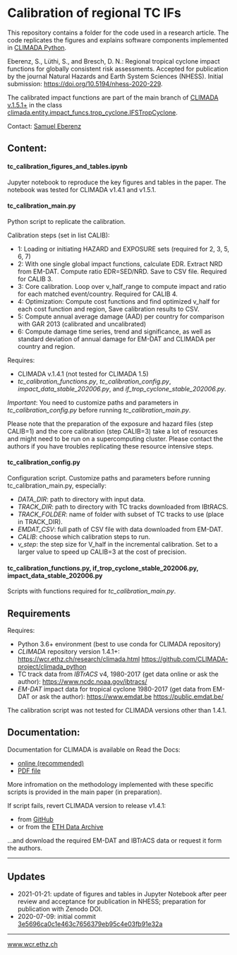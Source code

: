 # Calibration of regional TC IFs

This repository contains a folder for the code used in a research article. The code replicates the figures and explains software components implemented in [CLIMADA Python](https://github.com/CLIMADA-project/climada_python).

Eberenz, S., Lüthi, S., and Bresch, D. N.: Regional tropical cyclone impact functions for globally consistent risk assessments. Accepted for publication by the journal Natural Hazards and Earth System Sciences (NHESS). Initial submission: https://doi.org/10.5194/nhess-2020-229.       

The calibrated impact functions are part of the main branch of [CLIMADA v.1.5.1+](https://github.com/CLIMADA-project/climada_python/releases) 
in the class [climada.entity.impact_funcs.trop_cyclone.IFSTropCyclone](https://github.com/CLIMADA-project/climada_python/blob/main/climada/entity/impact_funcs/trop_cyclone.py).

Contact: [Samuel Eberenz](mailto:samuel.eberenz@usys.ethz.ch)

## Content:

#### tc_calibration_figures_and_tables.ipynb
Jupyter notebook to reproduce the key figures and tables in the paper.
The notebook was tested for CLIMADA v1.4.1 and v1.5.1.

#### tc_calibration_main.py
Python script to replicate the calibration.

Calibration steps (set in list CALIB):
* 1:  Loading or initiating HAZARD and EXPOSURE sets (required for 2, 3, 5, 6, 7)
* 2:  With one single global impact functions, calculate EDR. Extract NRD from EM-DAT.
        Compute ratio EDR=SED/NRD. Save to CSV file. Required for CALIB 3.
* 3:  Core calibration. Loop over v_half_range to compute impact and ratio for each matched event/country. Required for CALIB 4.
* 4:  Optimization: Compute cost functions and find optimized v_half for each cost function and region,
        Save calibration results to CSV.
* 5:  Compute annual average damage (AAD) per country for comparison with GAR 2013 (calibrated and uncalibrated)
* 6:  Compute damage time series, trend and significance, as well as standard deviation of annual damage for EM-DAT and CLIMADA per country and region.

Requires:
* CLIMADA v.1.4.1 (not tested for CLIMADA 1.5)
* *tc_calibration_functions.py*, *tc_calibration_config.py*, *impact_data_stable_202006.py*, and *if_trop_cyclone_stable_202006.py*.

_Important_: You need to customize paths and parameters in *tc_calibration_config.py* before running *tc_calibration_main.py*.

Please note that the preparation of the exposure and hazard files (step CALIB=1)
and the core calibration (step CALIB=3) take a lot of resources and might need to
be run on a supercomputing cluster. Please contact the authors if you have troubles
replicating these resource intensive steps.

#### tc_calibration_config.py
Configuration script.
Customize paths and parameters before running tc_calibration_main.py,
especially:
* *DATA_DIR*: path to directory with input data.
* *TRACK_DIR*: path to directory with TC tracks downloaded from IBtRACS.
* *TRACK_FOLDER*: name of folder with subset of TC tracks to use (place in TRACK_DIR).
* *EMDAT_CSV*: full path of CSV file with data downloaded from EM-DAT.
* *CALIB*: choose which calibration steps to run.
* *v_step*: the step size for V_half in the incremental calibration. Set to a larger value to speed up CALIB=3 at the cost of precision.

#### tc_calibration_functions.py, if_trop_cyclone_stable_202006.py, impact_data_stable_202006.py
Scripts with functions required for *tc_calibration_main.py*.


## Requirements

Requires:
* Python 3.6+ environment (best to use conda for CLIMADA repository)
* _CLIMADA_ repository version 1.4.1+:
        https://wcr.ethz.ch/research/climada.html
        https://github.com/CLIMADA-project/climada_python
* TC track data from _IBTrACS_ v4, 1980-2017 (get data online or ask the author):
        https://www.ncdc.noaa.gov/ibtracs/
* _EM-DAT_ impact data for tropical cyclone 1980-2017 (get data from EM-DAT or ask the author):
        https://www.emdat.be
        https://public.emdat.be/

The calibration script was not tested for CLIMADA versions other than 1.4.1.

## Documentation:

Documentation for CLIMADA is available on Read the Docs:
* [online (recommended)](https://climada-python.readthedocs.io/en/stable/)
* [PDF file](https://buildmedia.readthedocs.org/media/pdf/climada-python/stable/climada-python.pdf)

More infromation on the methodology implemented with these specific scripts is provided in the main paper (in preparation).

If script fails, revert CLIMADA version to release v1.4.1:
* from [GitHub](https://github.com/CLIMADA-project/climada_python/releases/tag/v1.4.1)
* or from the [ETH Data Archive](http://doi.org/10.5905/ethz-1007-252)

...and download the required EM-DAT and IBTrACS data or request it form the authors.

-----

## Updates
* 2021-01-21: update of figures and tables in Jupyter Notebook after peer review and acceptance for publication in NHESS; preparation for publication with Zenodo DOI.
* 2020-07-09: initial commit [3e5696ca0c1e463c7656379eb95c4e03fb91e32a](https://github.com/CLIMADA-project/climada_papers/commit/3e5696ca0c1e463c7656379eb95c4e03fb91e32a)
-----

www.wcr.ethz.ch
